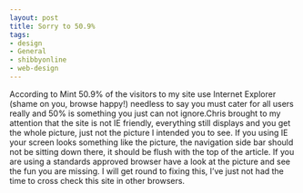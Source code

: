 ```yaml
---
layout: post
title: Sorry to 50.9%
tags:
- design
- General
- shibbyonline
- web-design
---
```

According to Mint 50.9% of the visitors to my site use Internet Explorer (shame on you, browse happy!) needless to say you must cater for all users really and 50% is something you just can not ignore.Chris brought to my attention that the site is not IE friendly, everything still displays and you get the whole picture, just not the picture I intended you to see.
If you using IE your screen looks something like the picture, the navigation side bar should not be sitting down there, it should be flush with the top of the article.
If you are using a standards approved browser have a look at the picture and see the fun you are missing.
I will get round to fixing this, I’ve just not had the time to cross check this site in other browsers.
